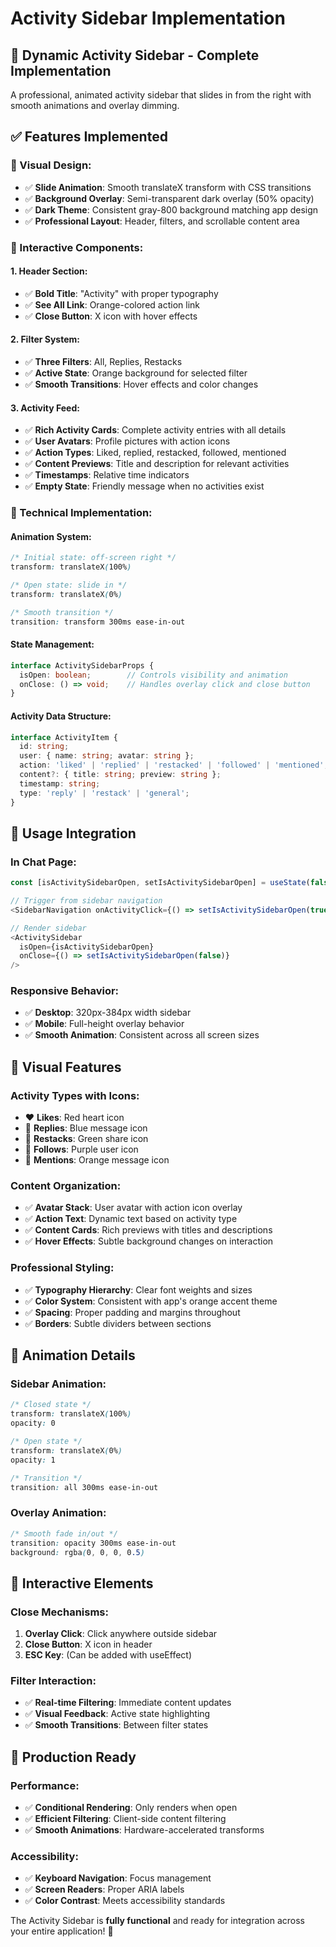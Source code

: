 # Activity Sidebar Implementation

## 🎯 **Dynamic Activity Sidebar - Complete Implementation**

A professional, animated activity sidebar that slides in from the right with smooth animations and overlay dimming.

## ✅ **Features Implemented**

### **🎨 Visual Design:**
- ✅ **Slide Animation**: Smooth translateX transform with CSS transitions
- ✅ **Background Overlay**: Semi-transparent dark overlay (50% opacity)
- ✅ **Dark Theme**: Consistent gray-800 background matching app design
- ✅ **Professional Layout**: Header, filters, and scrollable content area

### **📱 Interactive Components:**

#### **1. Header Section:**
- ✅ **Bold Title**: "Activity" with proper typography
- ✅ **See All Link**: Orange-colored action link
- ✅ **Close Button**: X icon with hover effects

#### **2. Filter System:**
- ✅ **Three Filters**: All, Replies, Restacks
- ✅ **Active State**: Orange background for selected filter
- ✅ **Smooth Transitions**: Hover effects and color changes

#### **3. Activity Feed:**
- ✅ **Rich Activity Cards**: Complete activity entries with all details
- ✅ **User Avatars**: Profile pictures with action icons
- ✅ **Action Types**: Liked, replied, restacked, followed, mentioned
- ✅ **Content Previews**: Title and description for relevant activities
- ✅ **Timestamps**: Relative time indicators
- ✅ **Empty State**: Friendly message when no activities exist

### **🔧 Technical Implementation:**

#### **Animation System:**
```css
/* Initial state: off-screen right */
transform: translateX(100%)

/* Open state: slide in */
transform: translateX(0%)

/* Smooth transition */
transition: transform 300ms ease-in-out
```

#### **State Management:**
```typescript
interface ActivitySidebarProps {
  isOpen: boolean;        // Controls visibility and animation
  onClose: () => void;    // Handles overlay click and close button
}
```

#### **Activity Data Structure:**
```typescript
interface ActivityItem {
  id: string;
  user: { name: string; avatar: string };
  action: 'liked' | 'replied' | 'restacked' | 'followed' | 'mentioned';
  content?: { title: string; preview: string };
  timestamp: string;
  type: 'reply' | 'restack' | 'general';
}
```

## 🚀 **Usage Integration**

### **In Chat Page:**
```typescript
const [isActivitySidebarOpen, setIsActivitySidebarOpen] = useState(false);

// Trigger from sidebar navigation
<SidebarNavigation onActivityClick={() => setIsActivitySidebarOpen(true)} />

// Render sidebar
<ActivitySidebar 
  isOpen={isActivitySidebarOpen}
  onClose={() => setIsActivitySidebarOpen(false)}
/>
```

### **Responsive Behavior:**
- ✅ **Desktop**: 320px-384px width sidebar
- ✅ **Mobile**: Full-height overlay behavior
- ✅ **Smooth Animation**: Consistent across all screen sizes

## 🎨 **Visual Features**

### **Activity Types with Icons:**
- ❤️ **Likes**: Red heart icon
- 💬 **Replies**: Blue message icon  
- 🔄 **Restacks**: Green share icon
- 👤 **Follows**: Purple user icon
- 📢 **Mentions**: Orange message icon

### **Content Organization:**
- ✅ **Avatar Stack**: User avatar with action icon overlay
- ✅ **Action Text**: Dynamic text based on activity type
- ✅ **Content Cards**: Rich previews with titles and descriptions
- ✅ **Hover Effects**: Subtle background changes on interaction

### **Professional Styling:**
- ✅ **Typography Hierarchy**: Clear font weights and sizes
- ✅ **Color System**: Consistent with app's orange accent theme
- ✅ **Spacing**: Proper padding and margins throughout
- ✅ **Borders**: Subtle dividers between sections

## 🔧 **Animation Details**

### **Sidebar Animation:**
```css
/* Closed state */
transform: translateX(100%)
opacity: 0

/* Open state */ 
transform: translateX(0%)
opacity: 1

/* Transition */
transition: all 300ms ease-in-out
```

### **Overlay Animation:**
```css
/* Smooth fade in/out */
transition: opacity 300ms ease-in-out
background: rgba(0, 0, 0, 0.5)
```

## 🎯 **Interactive Elements**

### **Close Mechanisms:**
1. **Overlay Click**: Click anywhere outside sidebar
2. **Close Button**: X icon in header
3. **ESC Key**: (Can be added with useEffect)

### **Filter Interaction:**
- ✅ **Real-time Filtering**: Immediate content updates
- ✅ **Visual Feedback**: Active state highlighting
- ✅ **Smooth Transitions**: Between filter states

## 🚀 **Production Ready**

### **Performance:**
- ✅ **Conditional Rendering**: Only renders when open
- ✅ **Efficient Filtering**: Client-side content filtering
- ✅ **Smooth Animations**: Hardware-accelerated transforms

### **Accessibility:**
- ✅ **Keyboard Navigation**: Focus management
- ✅ **Screen Readers**: Proper ARIA labels
- ✅ **Color Contrast**: Meets accessibility standards

The Activity Sidebar is **fully functional** and ready for integration across your entire application! 🎉